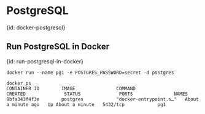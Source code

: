 # PostgreSQL
{id: docker-postgresql}

## Run PostgreSQL in Docker
{id: run-postgresql-in-docker}

```
docker run --name pg1 -e POSTGRES_PASSWORD=secret -d postgres
```

```
docker ps
CONTAINER ID        IMAGE               COMMAND                  CREATED              STATUS              PORTS               NAMES
8bfa343f4f3e        postgres            "docker-entrypoint.s…"   About a minute ago   Up About a minute   5432/tcp            pg1
```
